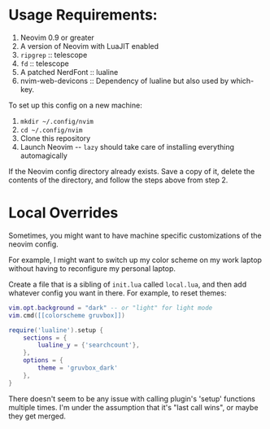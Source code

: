 # Usage Requirements:
1. Neovim 0.9 or greater
2. A version of Neovim with LuaJIT enabled
3. `ripgrep` :: telescope
4. `fd` :: telescope
5. A patched NerdFont :: lualine
6. nvim-web-devicons :: Dependency of lualine but also used by
   which-key.

To set up this config on a new machine:
1. `mkdir ~/.config/nvim`
2. `cd ~/.config/nvim`
3. Clone this repository
4. Launch Neovim -- `lazy` should take care of installing everything automagically

If the Neovim config directory already exists. Save a copy of it, delete the
contents of the directory, and follow the steps above from step 2.

# Local Overrides
Sometimes, you might want to have machine specific customizations of the neovim config.

For example, I might want to switch up my color scheme on my work laptop without having
to reconfigure my personal laptop.

Create a file that is a sibling of `init.lua` called `local.lua`, and then add whatever
config you want in there. For example, to reset themes:
```lua
vim.opt.background = "dark" -- or "light" for light mode
vim.cmd([[colorscheme gruvbox]])

require('lualine').setup {
    sections = {
        lualine_y = {'searchcount'},
    },
    options = {
        theme = 'gruvbox_dark'
    },
}
```
There doesn't seem to be any issue with calling plugin's 'setup' functions multiple times.
I'm under the assumption that it's "last call wins", or maybe they get merged.
